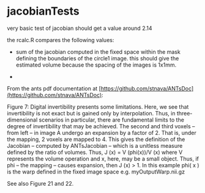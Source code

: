 # jacobianTests
very basic test of jacobian
should get a value around 2.14

the rcalc.R compares the following values:

* sum of the jacobian computed in the fixed space within the mask defining the boundaries of the circle1 image.  this should give the estimated volume because the spacing of the images is 1x1mm.

* 


From the ants pdf documentation at [https://github.com/stnava/ANTsDoc](https://github.com/stnava/ANTsDoc):

Figure 7: Digital invertibility presents some limitations. Here, we see that invertibility is not exact but is gained only by interpolation. Thus, in three-dimensional scenarios in particular, there are fundamental limits to the degree of invertibility that may be achieved. The second and third voxels – from left – in image A undergo an expansion by a factor of 2. That is, under the mapping, 2 voxels are mapped to 4. This gives the definition of the Jacobian – computed by ANTsJacobian – which is a unitless measure defined by the ratio of volumes. Thus, J (x) = V (phi(x))/V (x) where V represents the volume operation and x, here, may be a small object. Thus, if phi – the mapping – causes expansion, then J (x) > 1.  In this example phi( x ) is the warp defined in the fixed image space e.g.  myOutputWarp.nii.gz

See also Figure 21 and 22.
